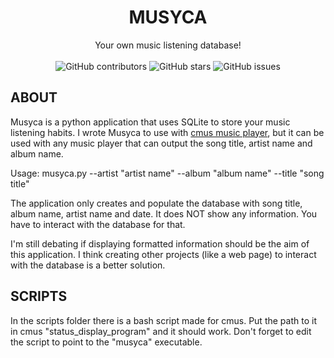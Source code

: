 <div align="center">
  <h1 align="center">MUSYCA</h1>

  <p align="center">
    Your own music listening database!<br><br>
    <img alt="GitHub contributors" src="https://img.shields.io/github/contributors/crdpa/musyca?style=for-the-badge">
    <img alt="GitHub stars" src="https://img.shields.io/github/stars/crdpa/musyca?style=for-the-badge">
    <img alt="GitHub issues" src="https://img.shields.io/github/issues/crdpa/musyca?style=for-the-badge"><br>
  </p>
</div>

## ABOUT

Musyca is a python application that uses SQLite to store your music listening habits. I wrote Musyca to use with [cmus music player](https://cmus.github.io/), but it can be used with any music player that can output the song title, artist name and album name.

Usage:
    musyca.py --artist "artist name" --album "album name" --title "song title"

The application only creates and populate the database with song title, album name, artist name and date. It does NOT show any information. You have to interact with the database for that.

I'm still debating if displaying formatted information should be the aim of this application. I think creating other projects (like a web page) to interact with the database is a better solution.

## SCRIPTS

In the scripts folder there is a bash script made for cmus. Put the path to it in cmus "status_display_program" and it should work. Don't forget to edit the script to point to the "musyca" executable.
